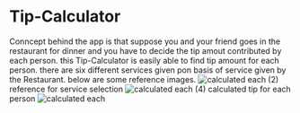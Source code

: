 # Tip-Calculator
Conncept behind the app is that suppose you and your friend goes in the restaurant for dinner and you have to decide the tip amout contributed by each person.
this Tip-Calculator is easily able to find tip amount for each person.
there are six different services given pon basis of service given by the Restaurant.
below are some reference images.
![calculated each (2)](https://user-images.githubusercontent.com/52571788/193398697-dda5d82b-4ca2-410f-9792-8f202ea5a6fb.jpeg)
reference for service selection
![calculated each (4)](https://user-images.githubusercontent.com/52571788/193398702-21b72a3a-5170-484e-a616-84485347ff5a.jpeg)
calculated tip for each person
![calculated each](https://user-images.githubusercontent.com/52571788/193398703-beb1d365-1ec3-4de9-ad0d-1a449e042d65.jpeg)
